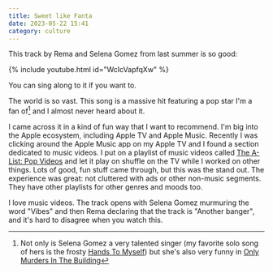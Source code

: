 ```yaml
---
title: Sweet like Fanta
date: 2023-05-22 15:41
category: culture
---
```


This track by Rema and Selena Gomez from last summer is so good:

{% include youtube.html id="WcIcVapfqXw" %}

You can sing along to it if you want to.

The world is so vast.
This song is a massive hit featuring a pop star I'm a fan of[^1] and I almost never heard about it.

[^1]: Not only is Selena Gomez a very talented singer (my favorite solo song of hers is the frosty [Hands To Myself](https://www.youtube.com/watch?v=FMlcn-_jpWY)) but she's also very funny in [Only Murders In The Building](https://en.wikipedia.org/wiki/Only_Murders_in_the_Building)

I came across it in a kind of fun way that I want to recommend.
I'm big into the Apple ecosystem, including Apple TV and Apple Music.
Recently I was clicking around the Apple Music app on my Apple TV and I found a section dedicated to music videos.
I put on a playlist of music videos called [The A-List: Pop Videos](https://music.apple.com/us/playlist/the-a-list-pop-videos/pl.18697ea7ddcf4bdf8d4dd5d602314290) and let it play on shuffle on the TV while I worked on other things.
Lots of good, fun stuff came through, but this was the stand out.
The experience was great: not cluttered with ads or other non-music segments.
They have other playlists for other genres and moods too.

I love music videos.
The track opens with Selena Gomez murmuring the word "Vibes" and then Rema declaring that the track is "Another banger", and it's hard to disagree when you watch this.
